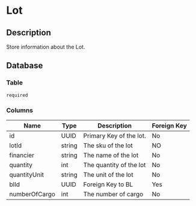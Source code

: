# Lot

## Description

Store information about the Lot.

## Database

### Table

`required`

### Columns

| Name          | Type   | Description             | Foreign Key |
|---------------|--------|-------------------------|-------------|
| id            | UUID   | Primary Key of the lot. | No          |
| lotId         | string | The sku of the lot      | NO          |
| financier     | string | The name of the lot     | No          |
| quantity      | int    | The quantity of the lot | No          |
| quantityUnit  | string | The unit of the lot     | No          |
| blId          | UUID   | Foreign Key to BL       | Yes         |
| numberOfCargo | int    | The number of cargo     | No          |